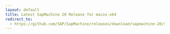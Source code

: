 ```yaml
---
layout: default
title: Latest SapMachine 20 Release for macos-x64
redirect_to:
  - https://github.com/SAP/SapMachine/releases/download/sapmachine-20/sapmachine-jre-20_macos-x64_bin.tar.gz
---
```

